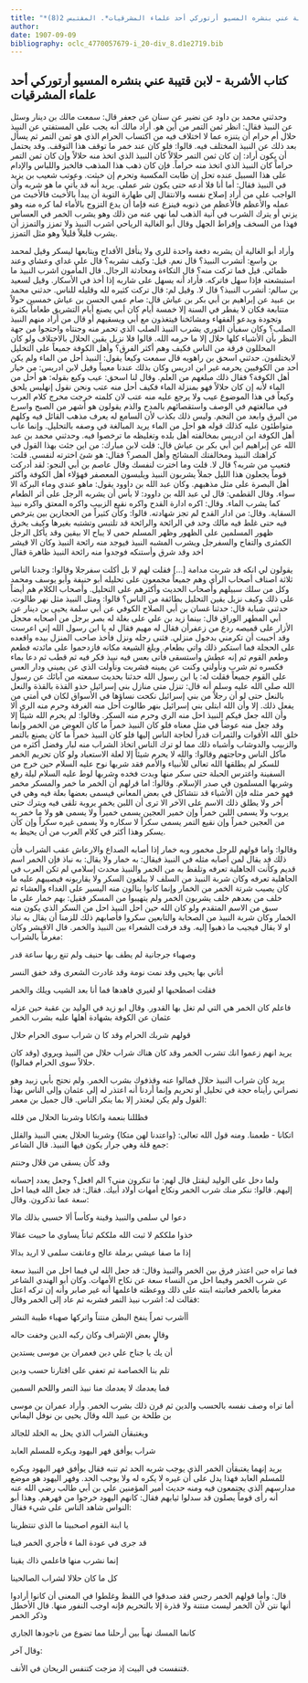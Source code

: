 ```yaml
---
title: "*صحف منسية : كتاب الأشربة - لابن قتيبة عني بنشره المسيو أرتوركي أحد علماء المشرقيات*. المقتبس 2(8)"
author: 
date: 1907-09-09
bibliography: oclc_4770057679-i_20-div_8.d1e2719.bib
---
```




##  كتاب الأشربة - لابن قتيبة   عني بنشره المسيو أرتوركي   أحد علماء المشرقيات 


 وحدثني محمد بن داود عن نضير عن سنان عن جعفر قال: سمعت مالك بن دينار وسئل عن النبيذ فقال: انظر ثمن التمر من أين هو. أراد مالك أنه يجب على المستفتي عن النبيذ حلال أم حرام أن يتنزه عما لا اختلاف فيه من اكتساب الحرام الذي هو ثمن التمر ثم يسأل بعد ذلك عن النبيذ المختلف فيه. قالوا: فلو كان عند خمر ما توقف هذا التوقف. وقد يحتمل أن يكون أراد: إن كان ثمن التمر حلالاً كان النبيذ الذي اتخذ منه حلالاً وإن كان ثمن التمر حراماً كان النبيذ الذي اتخذ منه حراماً. فإن كان ذهب هذا المذهب فالخبز واللباس والإدام على هذا السبيل عنده تحل إن طابت المكسبة وتحرم إن خبثت. وعوتب شعيب بن يزيد في النبيذ فقال: أما أنا فلا أدعه حتى يكون شر عملي. يريد أنه قد يأتي ما هو شربه وأن الواجب على من أراد إصلاح نفسه والانتقال إلى طهارة التوبة أن يبدأ بالأخبث فالأخبث من عمله والأعظم فالأعظم من ذنوبه فينزع عنه فإما أن يدع التزوج بالأماء لما كره منه وهو يزني أو يترك الشرب في آنية الذهب لما نهي عنه من ذلك وهو يشرب الخمر في العساس فهذا من السخف وإفراط الجهل وقال أبو الغالية الرياحي اشرب النبيذ ولا تمزز والتمزز أن يشرب قليلاً قليلاً وهو مثل التمزز. 

 وأراد أبو الغالية أن يشربه دفعة واحدة للري ولا ينأقل الأقداح ويتابعها ليسكر وقيل لمحمد بن واسع: أتشرب النبيذ؟ قال نعم. قيل: وكيف تشربه؟ قال على غداي   وعشاي وعند ظمائي. قيل فما تركت منه؟ قال التكاءة ومحادثة الرجال. قال المأمون اشرب النبيذ ما استبشعته فإذا سهل فاتركه. فأراد أنه يسهل على شاربه إذا أخذ في الأسكار. وقيل لسعيد بن سالم: أتشرب النبيذ؟ قال لا. وقيل لم: قال تركت كثيره لله وقليله للناس. حدثني محمد بن عبيد عن إبراهيم بن أبي بكر بن عياش قال: صام عمي الحسن بن عياش  خمسين  حولاً متتابعة فكان لا يفطر في السنة إلا  خمسة  أيام كان أبي يصنع أيام التشريق طعاماً بكثرة وتجودة ويدعو الفقهاء ومشائخنا فيتغذون مع أبي ويسقيهم أو قال من أراد منهم النبيذ   الصلب؟ وكان سفيأن الثوري يشرب النبيذ الصلب الذي تحمر منه وجنتاه واحتجوا من جهة النظر بأن الأشياء كلها حلال إلا ما حرمه الله. قالوا فلا نزيل يقين الحلال بالاختلاف ولو كان المحللون فرقة من الناس فكيف وهم أكثر الفرق؟ وأهل الكوفة جميعاً على التخليل لايختلفون. حدثني اسحق بن راهويه قال سمعت وكيعاً يقول: النبيذ أحل من الماء ولم يكن  أحد  من الكوفيين يحرمه غير ابن ادريس وكان بذلك عندنا معيباً وقيل لابن ادريس: من خيار أهل الكوفة؟ فقال ذلك مبلغهم من العلم. وقال لنا اسحق: عيب وكيع بقوله: هو أحل من الماء لأنه إن كان حلالاً فهو بمنزلة الماء فكيف أحل منه عتب ونحن نقول إنهليس يلحق وكيعاً في هذا الموضوع عيب ولا يرجع عليه منه عتب لان كلمته خرجت مخرج كلام العرب في مبالغتهم في الوصف واستقصائهم بالمدح والذم يقولون هو أشهر من الصبح واسرع من البرق وابعد من النجم. وليس ذلك بكذب لأن السامع له يعرف مذهب القائل فيه وكلهم متواطئون عليه كذلك قوله هو احل من الماء يريد المبالغة في وصفه بالتحليل. وإنما عاب أهل الكوفة ابن ادريس بمخالفته أهل بلده وتغليظه ما ترخصوا فيه. وحدثني محمد بن عبد الله عن إبراهيم ابن أبي بكر بن عياش قال: قلت لابن مبارك: من اين جئت بهذا القول في كراهتك النبيذ ومخالفتك المشائج وأهل المصر؟ فقال: هو شئ اخترته لنفسي. قلت: فتعيب من شربه؟ قال لا. قلت وما اخترت لنفسك وقال عاصم بن أبي النجو: لقد أدركت قوماً يجعلون هذا الليل جملاً يشربون النبيذ ويلبسون المعصفر فهؤلاء أهل الكوفة وأكثر أهل البصرة على مثل مذهبهم. وكان عبد الله بن داوود يقول: ماهو عندي وماء البركة الا سواء. وقال القطمي: قال لي عبد الله بن داوود: لا بأس أن يشربه الرجل على أثر   الطعام كما يشرب الماء. وقال: اكره ادارة القدح واكره نقيع الزبيب واكره المعتق واكره نبيذ السقاية. وقال: من ادار القدح لم تجز شهادته. قالوا: وكأن كثيراً من الحجازين بين يترخص فيه حتى غلط فيه مالك وحد في الرائحة والرائحة قد تلتبس وتشتبه بغيرها وكيف يخرق ظهور المسلمين على الظهور وظهر المسلم حمى لا يباح الا بيقين وقد يأكل الرجل الكمثرى والتفاح والسفرجل ويشرب المشبه النبيذ فيوجد منه رائحة النبيذ وكان الا قيشر اخد وقد شرق وأستنكه فوجدوا منه رائحة النبيذ ظاهرة فقال 

 يقولون لي انكه قد شربت مدامة  [...]  فقلت لهم لا بل أكلت سفرجلا   وقالوا: وجدنا الناس  ثلاثة  اصناف أصحاب الرأي وهم جميعاً مجمعون على تحليله أبو حنيفة وأبو يوسف ومحمد وكل من سلك سبيلهم وأصحاب الحديث وأكثرهم على التحليل. وأصحاب الكلام هم أيضاً على ذلك وكيف نزيل يقين التحليل بطائفة من الناس؟ قالوا: ومثل النبيذ مثل نهر طالوت. حدثني شبابة قال: حدثنا غسان بن أبي الصلاح الكوفي عن أبي سلمة يحيى بن دينار عن أبي المطهر الوراق قال: بينما زيد بن علي على بغلة له بصر برجل من أصحابه محجل الأزار على قميصه ردع من زعفرأن فقال له مهيم فقال له يا ابن رسول الله إني اعرست وقد أحببت أن تكرمني بدخول منزلي. فثنى رجله ونزل فأخذ صاحب المنزل بيده واقعده على الحجلة فما استكبر ذلك واتي بطعام. وبلغ الشيعة مكانه فازدحموا على مائدته فطعم وطعم القوم ثم إنه عطش واستسقى فأتى بعس فيه نبيذ فكر فيه ثم قطب ثم دعا بماء فكسره ثم شرب ونأولني وكنت عن يمينه فشربت ونأولت الذي عن يميني ودار العس على القوم جميعاً فقلت له: يا ابن رسول الله حدثنا بحديث سمعته من آبائك عن رسول الله صلى الله عليه وسلم أنه قال: تنزل متى منازل بني إسرائيل حذو القذة بالقذة والنعل بالنعل حتى لو أن رجلاً من بني إسرائيل نكحت نساؤها في الأسواق لكان في أمتي من يفعل ذلك. إلا وأن الله ابتلى بني إسرائيل بنهر طالوت أحل منه الغرفة وحرم منه الري ألا وأن الله جعل فيكم النبيذ احل منه الري وحرم منه السكر. وقالوا:   لم يحرم الله شيئاً إلا وقد جعل منه عوضاً في مثل معناه فلو كان النبيذ خمراً ما كان العوض من الخمر وإنما خلق الله الأقوات والثمرات قدراً لحاجة الناس إليها فلو كان النبيذ خمراً ما كان يصنع بالتمر والزبيب والدوشاب وأشباه ذلك مما لو ترك الناس اتخاذ الشراب منه لبار وفضل أكثره من مآكل الناس وحاجتهم وقالوا: والله لا يحرم شيئاً إلا لعلة الاستعباد ولو كان تحريم الخمر للسكر لم يطلقها الله تعالى للأنبياء والأمم فقد شربها نوح عليه السلام حين خرج من السفينة واغترس الحبلة حتى سكر منها وبدت فخده وشربها لوط عليه السلام ليلة رفع وشربها المسلمون في صدر الإسلام. وقالوا: اما قرلهم أن الخمر ما خمر والمسكر مخمر فهو خمر مثله فإن الأشياء قد نتشاكل في بعض المعاني فيسمى بعضها بعلة فيه وهي في آخر ولا يطلق ذلك الاسم على الآخر الا ترى أن اللبن يخمر يروبة تلقى فيه ويترك حتى يروب ولا يسمى اللبن خمراً وإن خمير العجين يسمى خميراً   ولا يسمى هو ولا ما خمر به من العجين خمراً وإن نقيع التمر يسمى سكراً لا سكاره ولا يسمى غيره سكراً وإن كأن يسكر وهذا أكثر في كلام العرب من أن يحيط به. 

 وقالوا: واما قولهم للرجل مخمور وبه خمار إذا أصابه الصداع والارعاش عقب الشراب فأن ذلك قد يقال لمن أصابه مثله في النبيذ فيقال: به خمار ولا يقال: به نباذ فإن الخمر اسم قديم وكأنت الجاهلية تعرفه وتلفظ به من الخمر والنبيذ محدث إسلامي لم تكن العرب في الجاهلية تعرفه وكان شربة النبيذ من السلف لا يبلغون السكر ولا يقاربونه فيصيبهم عليه ما كان يصيب شرتة الخمر من الخمار وإنما كانوا ينالون منه اليسير على الغداء والعشاء ثم خلف من بعدهم خلف يشربون الخمر ولم يتهيبوا من المسكر فقيل: بهم خمار على ما سبق من الاسم المتقدم ولو كان الله حين احل النبيذ احل من السكر الذي يكون منه الخمار وكان شربة النبيذ من الصحابة والتابعين سكروا فأصابهم ذلك للزمنا أن يقال به نباذ او لا يقال فيجيب ما ذهبوا إليه. وقد فرقت الشعراء بين النبيذ والخمر. قال الاقيشر وكان مغرماً بالشراب: 

 وصهباء جرجانية لم يطف بها   حنيف ولم تنع ربها ساعة قدر  

 أتاني بها يحيى وقد نمت نومة   وقد غادرت الشعرى وقد خفق النسر  

 فقلت اصطحبها او لغيري فاهدها   فما أنا بعد الشيب ويلك والخمر   

 فاعلم كان الخمر هي التي لم تغل بها القدور. وقال ابو زيد في الوليد بن عقبة حين عزله عثمان عن الكوفة بشهادة أهلها عليه بشرب الخمر 

 قولهم شربك الحرام وقد كا   ن شراب سوى الحرام حلال  

 يريد انهم زعموا انك تشرب الخمر وقد كان هناك شراب حلال من النبيذ ويروي (وقد كان حلالاً سوى الحرام فمالوا). 

 يريد كان شراب النبيذ حلال فمالوا عنه وقذفوك بشرب الخمر. ولم نحتج بأبي زبيد وهو نصراني رأيناه حجة في تحليل أو تحريم وإنما أردنا أنه اعتذر له إلى عثمان وإلى الناس بهذا القول ولم يكن ليعتذر إلا بما ينكر الناس. قال جميل بن معمر: 

 فظللنا بنعمة واتكانا   وشربنا الحلال من قلله  

 اتكانا - طعمنا. ومنه قول الله تعالى: {واعتدنا لهن متكا} وشربنا الحلال يعني النبيذ والقلل   جمع قلة وهي جرار يكون فيها النبيذ. قال الشاعر: 

 وقد كأن يسقى من قلال وحنتم 

 ولما دخل على الوليد ليقتل قال لهم: ما تنكرون مني؟ الم افعل؟ وجعل يعدد إحسانه إليهم. قالوا: ننكر منك شرب الخمر ونكاح أمهات أولاد أبيك. فقال: قد جعل الله فيما احل سعة عما تذكرون. وقال: 

 دعوا لي سلمى والنبيذ وقينة   وكأساً ألا حسبي بذلك مالا  

 خذوا ملككم لا ثبت الله ملككم   ثباتاً يساوي ما حييت عقالا  

 إذا ما صفا عيشي برملة عالج   وعانقت سلمى لا اريد بدالا  

 فما تراه حين اعتذر فرق بين الخمر والنبيذ وقال: قد جعل الله لي فيما احل من النبيذ   سعة عن شرب الخمر وفيما احل من النساء سعة عن نكاح الأمهات. وكان أبو الهندي الشاعر مغرماً بالخمر فعاتبته ابنته على ذلك ووعظته فاعلمها أنه غير صابر وأنه إن تركه اعتل فقالت له: اشرب نبيذ التمر فشربه ثم عاد إلى الخمر وقال: 

 أأشرب تمراً ينفخ البطن منتناً   واتركها صهباء طيبة النشر  

 وقالٍٍٍٍٍٍٍٍٍٍٍٍٍٍٍٍٍٍٍٍٍٍٍٍٍٍٍ بعض الإشراف وكان ركبه الدين وخفت حاله 

 أن يك يا جناح علي دين   فعمران بن موسى يستدين  

 تلم بنا الخصاصة ثم تعفي   على اقتارنا حسب ودين  

 فما يعدمك لا يعدمك منا   نبيذ التمر واللحم السمين  

 أما تراه وصف نفسه بالحسب والدين ثم قرن ذلك بشرب الخمر. وأراد عمران بن موسى بن طلحة بن عبيد الله وقال يحيى بن نوفل اليماني 

 ويغتبقأن الشراب الذي   يحل به الخلد للجالد  

 شراب يوأفق فهر اليهود   ويكره للمسلم العابد  

 يريد إنهما يغتبقأن الخمر الذي يوجب شربه الحد ثم تنبه فقال يوأفق فهر اليهود ويكره للمسلم العابد فهذا يدل على أن غيره لا يكره له ولا يوجب الحد. وفهر اليهود هو موضع مدارسهم الذي يجتمعون فيه ومنه حديث أمير المؤمنين علي بن أبي طالب رضي الله عنه أنه رأى قوماً يصلون قد سدلوا ثيابهم فقال: كانهم اليهود خرجوا من فهرهم.   وهذا أبو النواس شاهد الناس على شيء فقال: 

 يا ابنة القوم اصحبينا   ما الذي تنتظرينا  

 قد جرى في عودة الما   ء فأجري الخمر فينا  

 إنما نشرب منها   فاعلمي ذاك يقينا  

 كل ما كان حلالا   لشراب الصالحينا  

 قال: وأما قولهم الخمر رجس فقد صدقوا في اللفظ وغلطوا في المعنى أن كانوا أرادوا أنها نتن لأن الخمر ليست منتنة ولا قذرة إلا بالتحريم فإنه اوجب النفور منها. قال الأخطل وذكر الخمر 

 كانما المسك نهباً بين أرحلنا   مما تضوع من ناجودها الجاري   

 وقال آخر: 

 فتنفست في البيت إذ مزجت   كتنفس الريحان في الأنف.  
